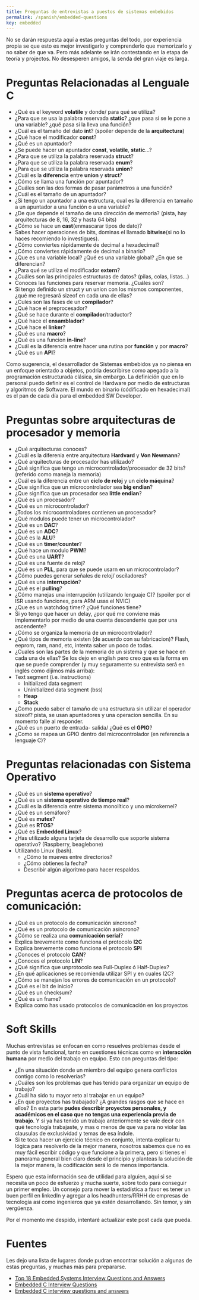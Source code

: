 ```yaml
---
title: Preguntas de entrevistas a puestos de sistemas embebidos
permalink: /spanish/embedded-questions
key: embedded
---
```



No se darán respuesta aquí a estas preguntas del todo, por experiencia propia se que esto es mejor investigarlo y comprenderlo que memorizarlo y no saber de que va. Pero más adelante se irán contestando en la etapa de teoría y projectos. No desesperen amigos, la senda del gran viaje es larga. 

# Preguntas Relacionadas al Lenguale C
- ¿Qué es el keyword **volatile** y donde/ para qué se utiliza?
- ¿Para que se usa la palabra reservada **static**? ¿que pasa si se le pone a una variable? ¿qué pasa si la lleva una función?
- ¿Cuál es el tamaño del dato **int**? (spoiler depende de la **arquitectura**)
- ¿Qué hace el modificador **const**?
- ¿Qué es un apuntador?
- ¿Se puede hacer un apuntador **const**, **volatile**, **static**...?
- ¿Para que se utiliza la palabra reservada **struct**?
- ¿Para que se utiliza la palabra reservada **enum**?
- ¿Para que se utiliza la palabra reservada **union**?
- ¿Cuál es la **diferencia** entre **union** y **struct**? 
- ¿Cómo se llama una función por apuntador?
- ¿Cuáles son las dos formas de pasar parámetros a una función?
- ¿Cuál es el tamaño de un apuntador?
- ¿Si tengo un apuntador a una estructura, cual es la diferencia en tamaño a un apuntador a una función o a una variable?
- ¿De que depende el tamaño de una dirección de memoria? (pista, hay arquitecturas de 8, 16, 32 y hasta 64 bits)
- ¿Cómo se hace un **cast**(enmascarar tipos de dato)?
- Sabes hacer operaciones de bits, dominas el llamado **bitwise**(si no lo haces recomiendo lo investigues). 
- ¿Cómo conviertes rápidamente de decimal a hexadecimal? 
- ¿Cómo conviertes rápidamente de decimal a binario? 
- ¿Que es una variable local? ¿Qué es una variable global? ¿En que se diferencian?
- ¿Para qué se utiliza el modificador **extern**?
- ¿Cuáles son las principales estructuras de datos? (pilas, colas, listas...)
- Conoces las funciones para reservar memoria. ¿Cuáles son?
- Si tengo definido un struct y un union con los mismos componentes, ¿qué me regresará  sizeof en cada una de ellas?
- ¿Cules son las fases de un **compilador**?
- ¿Qué hace el preprocesador?
- ¿Qué se hace durante el **compilador**/traductor?
- ¿Qué hace el **ensamblador**?
- ¿Qué hace el **linker**?
- ¿Qué es una **macro**?
- ¿Qué es una funcion **in-line**?
- ¿Cuál es la diferencia entre hacer una rutina por **función** y por **macro**?
- ¿Qué es un **API**?

Como sugerencia, el desarrollador de Sistemas embebidos ya no piensa en un enfoque orientado a  objetos, podria describirse como apegado a la programación estructurada clásica, sin embargo. La definición que en lo personal puedo definir es el control de Hardware por medio de estructuras y algoritmos de Software. El mundo en binario (códificado en hexadecimal) es el pan de cada día para el embedded SW Developer.  

# Preguntas sobre arquitecturas de procesador y memoria
- ¿Qué arquitecturas conoces?
- ¿Cuál es la diferenia entre arquitectura **Hardvard** y **Von Newmann**?
- ¿Qué arquitecturas de procesador has utilizado?
- ¿Qué significa que tengo un microcontrolador/procesador de 32 bits? (referido como maneja la memoria)
- ¿Cuál es la diferencia entre un **ciclo de reloj** y un **ciclo máquina**?
- ¿Que significa que un microcontrolador sea **big endian**?
- ¿Que significa que un procesador sea **little endian**?
- ¿Qué es un procesador?
- ¿Qué es un microcontrolador?
- ¿Todos los microcontroladores contienen un procesador?
- ¿Qué modulos puede tener un microcontrolador?
- ¿Qué es un **DAC**?
- ¿Qué es un **ADC**?
- ¿Qué es la **ALU**?
- ¿Qué es un **timer**/**counter**?
- ¿Qué hace un modulo **PWM**?
- ¿Qué es una **UART**?
- ¿Qué es una fuente de reloj?
- ¿Qué es  un **PLL**, para que se puede usarn en un microcontrolador?
- ¿Cómo puedes generar señales de reloj/ osciladores?
- ¿Qué es una **interrupción**?
- ¿Qué es el **pulling**?
- ¿Cómo manejas una interrupción (utilizando lenguaje C)? (spoiler por el ISR usando funciones, para ARM usas el NVIC)
- ¿Que es un watchdog timer? ¿Qué funciones tiene?
- Si yo tengo que hacer un delay, ¿por qué me conviene más implementarlo por medio de una cuenta descendente que por una ascendente?
- ¿Cómo se organiza la memoria de un microcontrolador?
- ¿Qué tipos de memoria existen (de acuerdo con su fabricacion)? Flash, eeprom, ram, nand, etc, intenta saber un poco de todas.
- ¿Cuales son las partes de la memoria de un sistema y que se hace en cada una de ellas? Se los dejo en english pero creo que es la forma en que se puede comprender (y muy seguramente su entrevista será en inglés como dijimos más arriba):
- Text segment  (i.e. instructions)
    - Initialized data segment 
    - Uninitialized data segment  (bss)
    - **Heap** 
    - **Stack**
- ¿Como puedo saber el tamaño de una estructura sin utilizar el operador sizeof? pista, se usan apuntadores y una operacion sencilla. En su momento falle al responder.
- ¿Qué es un puerto de entrada- salida/ ¿Qué es el **GPIO**?
- ¿Como se mapea un GPIO dentro del microcontrolador (en referencia a lenguaje C)?

# Preguntas relacionadas con Sistema Operativo
- ¿Qué es un **sistema operativo**?
- ¿Qué es un **sistema operativo de tiempo real**?
- ¿Cuál es la diferencia entre sistema monolítico y uno microkernel?
- ¿Qué es un semáforo?
- ¿Qué es **mutex**? 
- ¿Qué es **RTOS**?
- ¿Qué es **Embedded Linux**?
- ¿Has utilizado alguna tarjeta de desarrollo que soporte sistema operativo? (Raspberry, beaglebone)
- Utilizando Linux (bash). 
    - ¿Cómo te mueves entre directorios?
    - ¿Cómo obtienes la fecha?
    - Describir algún algoritmo para hacer respaldos. 

# Preguntas acerca de protocolos de comunicación:
- ¿Qué es un protocolo de comunicación síncrono?
- ¿Qué es un protocolo de comunicación asíncrono?
- ¿Cómo se realiza una **comunicación serial**?
- Explica brevemente como funciona el protocolo **I2C**
- Explica brevemente como funciona el protocolo **SPI**
- ¿Conoces el protocolo **CAN**?
- ¿Conoces el protocolo **LIN**?
- ¿Qué significa que unprotocolo sea Full-Duplex ó Half-Duplex?
- ¿En qué aplicaciones se recomienda utilizar SPI y en cuales I2C?
- ¿Cómo se manejan los errores de comunicación en un protocolo?
- ¿Qué es el bit de inicio?
- ¿Qué es un checksum?
- ¿Qué es un frame?
- Explica como has usado protocolos de comunicación en los proyectos

# Soft Skills
 Muchas entrevistas se enfocan en como resuelves problemas desde el punto de vista funcional, tanto en cuestiones técnicas como en **interacción humana** por medio del trabajo en equipo. Esto con preguntas del tipo:
- ¿En una situación donde un miembro del equipo genera conflictos contigo como lo resolverías?
- ¿Cuáles son los problemas que has tenido para organizar un equipo de trabajo?
- ¿Cuál ha sido tu mayor reto al trabajar en un equipo?
- ¿En que proyectos has trabajado? ¿A grandes rasgos que se hace en ellos?
En esta parte **pudes describir proyectos personales, y académicos en el caso que no tengas una experiencia previa de trabajo**. Y si ya has tenido un trabajo anteriormente se vale decir con qué tecnología trabajaste, y mas o menos de que va para no violar las clausulas de exclusividad y temas de esa índole.
- Si te toca hacer un ejercicio técnico en conjunto, intenta explicar tu lógica para resolverlo de la mejor manera, nosotros sabemos que no es muy fácil escribir código y que funcione a la primera, pero si tienes el panorama general bien claro desde el principio y planteas la solución de la mejor manera, la codificación será lo  de menos importancia.

Espero que esta información sea de utilidad para alguien, aquí si se necesita un poco de esfuerzo y mucha suerte, sobre todo para conseguir un primer empleo. Un consejo para mover la estadística a favor es tener un buen perfil en linkedIn y agregar a los headhunters/RRHH de empresas de tecnología así como ingenieros que  ya estén desarrollando. Sin temor, y sin vergüenza. 

Por el momento me despido, intentaré actualizar este post cada que pueda. 

# Fuentes
Les dejo una lista de lugares donde pudran encontrar solución a algunas de estas preguntas, y muchas más para prepararse. 

- [Top 18 Embedded Systems Interview Questions and Answers](https://www.guru99.com/embedded-systems-interview-questions.html)
- [Embedded C Interview Questions](https://www.interviewbit.com/embedded-c-interview-questions/)
- [Embedded C interview questions and answers](https://aticleworld.com/embedded-c-interview-questions-2/)